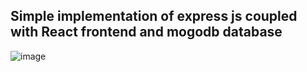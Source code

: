 ## Simple implementation of express js coupled with React frontend and mogodb database

![image](https://github.com/TR-Sudo/SaveSomeBooks/assets/78048789/8fa7e0e8-9e05-4e09-b4ea-794a52148983)
